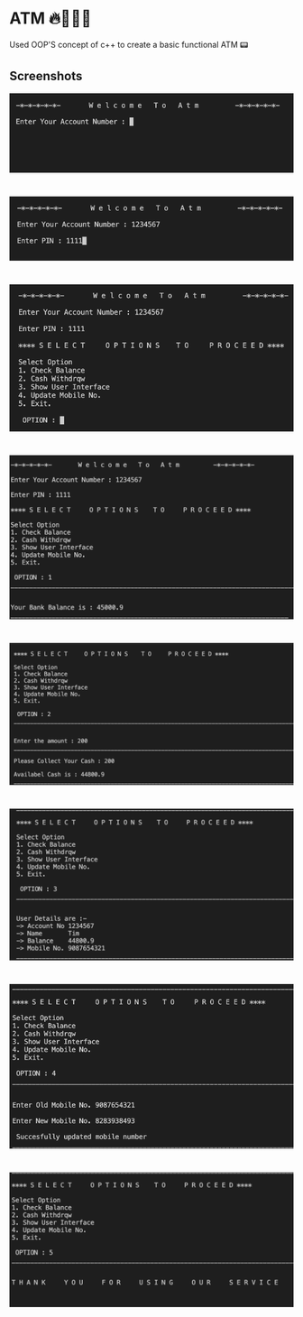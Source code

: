 # ATM 🔥👨🏻‍💻

Used OOP'S concept of c++ to create a basic functional ATM 📟



## Screenshots

![App Screenshot](https://github.com/Sanjeev-coder/ATM/blob/main/Screenshot%202022-04-05%20at%209.07.33%20PM.png?raw=true)
#
![App Screenshot](https://github.com/Sanjeev-coder/ATM/blob/main/Screenshot%202022-04-05%20at%209.07.47%20PM.png?raw=true)
#
![App Screenshot](https://github.com/Sanjeev-coder/ATM/blob/main/Screenshot%202022-04-05%20at%209.07.55%20PM.png?raw=true)
#
![App Screenshot](https://github.com/Sanjeev-coder/ATM/blob/main/Screenshot%202022-04-05%20at%209.08.20%20PM.png?raw=true)
#
![App Screenshot](https://github.com/Sanjeev-coder/ATM/blob/main/Screenshot%202022-04-05%20at%209.08.38%20PM.png?raw=true)
#
![App Screenshot](https://github.com/Sanjeev-coder/ATM/blob/main/Screenshot%202022-04-05%20at%209.09.00%20PM.png?raw=true)
#
![App Screenshot](https://github.com/Sanjeev-coder/ATM/blob/main/Screenshot%202022-04-05%20at%209.09.34%20PM.png?raw=true)
#
![App Screenshot](https://github.com/Sanjeev-coder/ATM/blob/main/Screenshot%202022-04-05%20at%209.09.45%20PM.png?raw=true)
#



